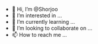 - 👋 Hi, I’m @Shorjoo
- 👀 I’m interested in ...
- 🌱 I’m currently learning ...
- 💞️ I’m looking to collaborate on ...
- 📫 How to reach me ...

<!---
Shorjoo/Shorjoo is a ✨ special ✨ repository because its `README.md` (this file) appears on your GitHub profile.
You can click the Preview link to take a look at your changes.
--->
